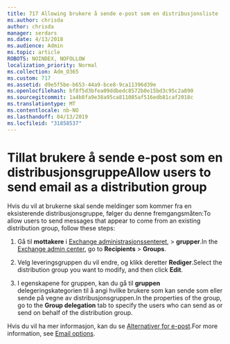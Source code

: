 ```yaml
---
title: 717 Allowing brukere å sende e-post som en distribusjonsliste
ms.author: chrisda
author: chrisda
manager: serdars
ms.date: 4/13/2018
ms.audience: Admin
ms.topic: article
ROBOTS: NOINDEX, NOFOLLOW
localization_priority: Normal
ms.collection: Adm_O365
ms.custom: 717
ms.assetid: d9e5f5be-b653-44a9-bce8-9ca11396d39e
ms.openlocfilehash: bf8f5d3bfea09ddbedc8572b0e15bd3c95c2a890
ms.sourcegitcommit: 1a4b8fa9e38a95ca811085af516edb81caf2018c
ms.translationtype: MT
ms.contentlocale: nb-NO
ms.lasthandoff: 04/13/2019
ms.locfileid: "31858537"
---
```

# <a name="allow-users-to-send-email-as-a-distribution-group"></a><span data-ttu-id="99c2f-102">Tillat brukere å sende e-post som en distribusjonsgruppe</span><span class="sxs-lookup"><span data-stu-id="99c2f-102">Allow users to send email as a distribution group</span></span>

<span data-ttu-id="99c2f-103">Hvis du vil at brukerne skal sende meldinger som kommer fra en eksisterende distribusjonsgruppe, følger du denne fremgangsmåten:</span><span class="sxs-lookup"><span data-stu-id="99c2f-103">To allow users to send messages that appear to come from an existing distribution group, follow these steps:</span></span>

1. <span data-ttu-id="99c2f-104">Gå til **mottakere** i [Exchange administrasjonssenteret](https://outlook.office365.com/ecp/), \> **grupper**.</span><span class="sxs-lookup"><span data-stu-id="99c2f-104">In the [Exchange admin center](https://outlook.office365.com/ecp/), go to **Recipients** \> **Groups**.</span></span>

2. <span data-ttu-id="99c2f-105">Velg leveringsgruppen du vil endre, og klikk deretter **Rediger**.</span><span class="sxs-lookup"><span data-stu-id="99c2f-105">Select the distribution group you want to modify, and then click **Edit**.</span></span>

3. <span data-ttu-id="99c2f-106">I egenskapene for gruppen, kan du gå til **gruppen** delegeringskategorien til å angi hvilke brukere som kan sende som eller sende på vegne av distribusjonsgruppen.</span><span class="sxs-lookup"><span data-stu-id="99c2f-106">In the properties of the group, go to the **Group delegation** tab to specify the users who can send as or send on behalf of the distribution group.</span></span>

<span data-ttu-id="99c2f-107">Hvis du vil ha mer informasjon, kan du se [Alternativer for e-post](https://technet.microsoft.com/library/bb124513.aspx#groupdelegation).</span><span class="sxs-lookup"><span data-stu-id="99c2f-107">For more information, see [Email options](https://technet.microsoft.com/library/bb124513.aspx#groupdelegation).</span></span>
